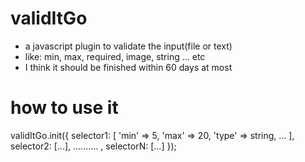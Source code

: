 # validItGo
* a javascript plugin to validate the input(file or text)
* like: min, max, required, image, string ... etc 
* I think it should be finished within 60 days at most

# how to use it
validItGo.init({
selector1: [
'min' => 5,
'max' => 20,
'type' => string,
...
],
selector2: [...],
.......... ,
selectorN: [...]
});
